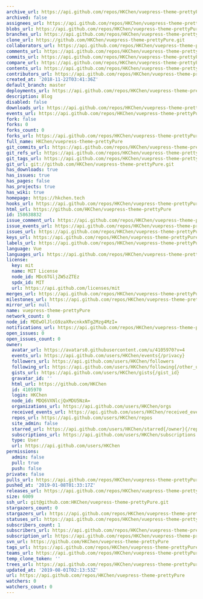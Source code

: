 ```yaml
---
archive_url: https://api.github.com/repos/HKChen/vuepress-theme-prettyPure/{archive_format}{/ref}
archived: false
assignees_url: https://api.github.com/repos/HKChen/vuepress-theme-prettyPure/assignees{/user}
blobs_url: https://api.github.com/repos/HKChen/vuepress-theme-prettyPure/git/blobs{/sha}
branches_url: https://api.github.com/repos/HKChen/vuepress-theme-prettyPure/branches{/branch}
clone_url: https://github.com/HKChen/vuepress-theme-prettyPure.git
collaborators_url: https://api.github.com/repos/HKChen/vuepress-theme-prettyPure/collaborators{/collaborator}
comments_url: https://api.github.com/repos/HKChen/vuepress-theme-prettyPure/comments{/number}
commits_url: https://api.github.com/repos/HKChen/vuepress-theme-prettyPure/commits{/sha}
compare_url: https://api.github.com/repos/HKChen/vuepress-theme-prettyPure/compare/{base}...{head}
contents_url: https://api.github.com/repos/HKChen/vuepress-theme-prettyPure/contents/{+path}
contributors_url: https://api.github.com/repos/HKChen/vuepress-theme-prettyPure/contributors
created_at: '2018-11-22T03:41:36Z'
default_branch: master
deployments_url: https://api.github.com/repos/HKChen/vuepress-theme-prettyPure/deployments
description: Blog
disabled: false
downloads_url: https://api.github.com/repos/HKChen/vuepress-theme-prettyPure/downloads
events_url: https://api.github.com/repos/HKChen/vuepress-theme-prettyPure/events
fork: false
forks: 0
forks_count: 0
forks_url: https://api.github.com/repos/HKChen/vuepress-theme-prettyPure/forks
full_name: HKChen/vuepress-theme-prettyPure
git_commits_url: https://api.github.com/repos/HKChen/vuepress-theme-prettyPure/git/commits{/sha}
git_refs_url: https://api.github.com/repos/HKChen/vuepress-theme-prettyPure/git/refs{/sha}
git_tags_url: https://api.github.com/repos/HKChen/vuepress-theme-prettyPure/git/tags{/sha}
git_url: git://github.com/HKChen/vuepress-theme-prettyPure.git
has_downloads: true
has_issues: true
has_pages: false
has_projects: true
has_wiki: true
homepage: https://hkchen.tech
hooks_url: https://api.github.com/repos/HKChen/vuepress-theme-prettyPure/hooks
html_url: https://github.com/HKChen/vuepress-theme-prettyPure
id: 158638832
issue_comment_url: https://api.github.com/repos/HKChen/vuepress-theme-prettyPure/issues/comments{/number}
issue_events_url: https://api.github.com/repos/HKChen/vuepress-theme-prettyPure/issues/events{/number}
issues_url: https://api.github.com/repos/HKChen/vuepress-theme-prettyPure/issues{/number}
keys_url: https://api.github.com/repos/HKChen/vuepress-theme-prettyPure/keys{/key_id}
labels_url: https://api.github.com/repos/HKChen/vuepress-theme-prettyPure/labels{/name}
language: Vue
languages_url: https://api.github.com/repos/HKChen/vuepress-theme-prettyPure/languages
license:
  key: mit
  name: MIT License
  node_id: MDc6TGljZW5zZTEz
  spdx_id: MIT
  url: https://api.github.com/licenses/mit
merges_url: https://api.github.com/repos/HKChen/vuepress-theme-prettyPure/merges
milestones_url: https://api.github.com/repos/HKChen/vuepress-theme-prettyPure/milestones{/number}
mirror_url: null
name: vuepress-theme-prettyPure
network_count: 0
node_id: MDEwOlJlcG9zaXRvcnkxNTg2Mzg4MzI=
notifications_url: https://api.github.com/repos/HKChen/vuepress-theme-prettyPure/notifications{?since,all,participating}
open_issues: 0
open_issues_count: 0
owner:
  avatar_url: https://avatars0.githubusercontent.com/u/4105970?v=4
  events_url: https://api.github.com/users/HKChen/events{/privacy}
  followers_url: https://api.github.com/users/HKChen/followers
  following_url: https://api.github.com/users/HKChen/following{/other_user}
  gists_url: https://api.github.com/users/HKChen/gists{/gist_id}
  gravatar_id: ''
  html_url: https://github.com/HKChen
  id: 4105970
  login: HKChen
  node_id: MDQ6VXNlcjQxMDU5NzA=
  organizations_url: https://api.github.com/users/HKChen/orgs
  received_events_url: https://api.github.com/users/HKChen/received_events
  repos_url: https://api.github.com/users/HKChen/repos
  site_admin: false
  starred_url: https://api.github.com/users/HKChen/starred{/owner}{/repo}
  subscriptions_url: https://api.github.com/users/HKChen/subscriptions
  type: User
  url: https://api.github.com/users/HKChen
permissions:
  admin: false
  pull: true
  push: false
private: false
pulls_url: https://api.github.com/repos/HKChen/vuepress-theme-prettyPure/pulls{/number}
pushed_at: '2019-01-08T01:33:17Z'
releases_url: https://api.github.com/repos/HKChen/vuepress-theme-prettyPure/releases{/id}
size: 6009
ssh_url: git@github.com:HKChen/vuepress-theme-prettyPure.git
stargazers_count: 0
stargazers_url: https://api.github.com/repos/HKChen/vuepress-theme-prettyPure/stargazers
statuses_url: https://api.github.com/repos/HKChen/vuepress-theme-prettyPure/statuses/{sha}
subscribers_count: 1
subscribers_url: https://api.github.com/repos/HKChen/vuepress-theme-prettyPure/subscribers
subscription_url: https://api.github.com/repos/HKChen/vuepress-theme-prettyPure/subscription
svn_url: https://github.com/HKChen/vuepress-theme-prettyPure
tags_url: https://api.github.com/repos/HKChen/vuepress-theme-prettyPure/tags
teams_url: https://api.github.com/repos/HKChen/vuepress-theme-prettyPure/teams
temp_clone_token: ''
trees_url: https://api.github.com/repos/HKChen/vuepress-theme-prettyPure/git/trees{/sha}
updated_at: '2019-08-01T02:13:53Z'
url: https://api.github.com/repos/HKChen/vuepress-theme-prettyPure
watchers: 0
watchers_count: 0
---
```


